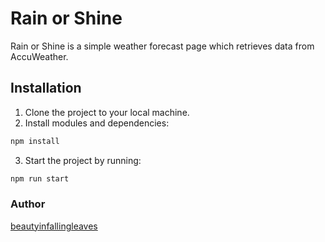 # Rain or Shine

Rain or Shine is a simple weather forecast page which retrieves data from AccuWeather.

## Installation

1. Clone the project to your local machine.
2. Install modules and dependencies:
```bash
npm install
```

3. Start the project by running:
```bash
npm run start
```

### Author

[beautyinfallingleaves](https://github.com/beautyinfallingleaves)
